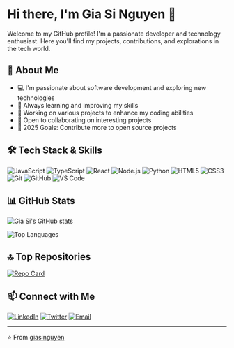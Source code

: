 # Hi there, I'm Gia Si Nguyen 👋

Welcome to my GitHub profile! I'm a passionate developer and technology enthusiast. Here you'll find my projects, contributions, and explorations in the tech world.

## 🚀 About Me

- 💻 I'm passionate about software development and exploring new technologies
- 🌱 Always learning and improving my skills
- 🔭 Working on various projects to enhance my coding abilities
- 👯 Open to collaborating on interesting projects
- 🥅 2025 Goals: Contribute more to open source projects

## 🛠️ Tech Stack & Skills

![JavaScript](https://img.shields.io/badge/-JavaScript-F7DF1E?style=flat-square&logo=javascript&logoColor=black)
![TypeScript](https://img.shields.io/badge/-TypeScript-3178C6?style=flat-square&logo=typescript&logoColor=white)
![React](https://img.shields.io/badge/-React-61DAFB?style=flat-square&logo=react&logoColor=black)
![Node.js](https://img.shields.io/badge/-Node.js-339933?style=flat-square&logo=node.js&logoColor=white)
![Python](https://img.shields.io/badge/-Python-3776AB?style=flat-square&logo=python&logoColor=white)
![HTML5](https://img.shields.io/badge/-HTML5-E34F26?style=flat-square&logo=html5&logoColor=white)
![CSS3](https://img.shields.io/badge/-CSS3-1572B6?style=flat-square&logo=css3&logoColor=white)
![Git](https://img.shields.io/badge/-Git-F05032?style=flat-square&logo=git&logoColor=white)
![GitHub](https://img.shields.io/badge/-GitHub-181717?style=flat-square&logo=github)
![VS Code](https://img.shields.io/badge/-VS%20Code-007ACC?style=flat-square&logo=visual-studio-code&logoColor=white)

## 📊 GitHub Stats

![Gia Si's GitHub stats](https://github-readme-stats.vercel.app/api?username=giasinguyen&show_icons=true&theme=radical)

![Top Languages](https://github-readme-stats.vercel.app/api/top-langs/?username=giasinguyen&layout=compact&theme=radical)

## 🔝 Top Repositories

[![Repo Card](https://github-readme-stats.vercel.app/api/pin/?username=giasinguyen&repo=YOUR_REPO_NAME&theme=radical)](https://github.com/giasinguyen/YOUR_REPO_NAME)

## 📫 Connect with Me

[![LinkedIn](https://img.shields.io/badge/-LinkedIn-0A66C2?style=flat-square&logo=linkedin&logoColor=white)](https://www.linkedin.com/in/giasinguyen/)
[![Twitter](https://img.shields.io/badge/-Twitter-1DA1F2?style=flat-square&logo=twitter&logoColor=white)](https://twitter.com/giasinguyen)
[![Email](https://img.shields.io/badge/-Email-D14836?style=flat-square&logo=gmail&logoColor=white)](mailto:your.email@example.com)

---

⭐️ From [giasinguyen](https://github.com/giasinguyen)
